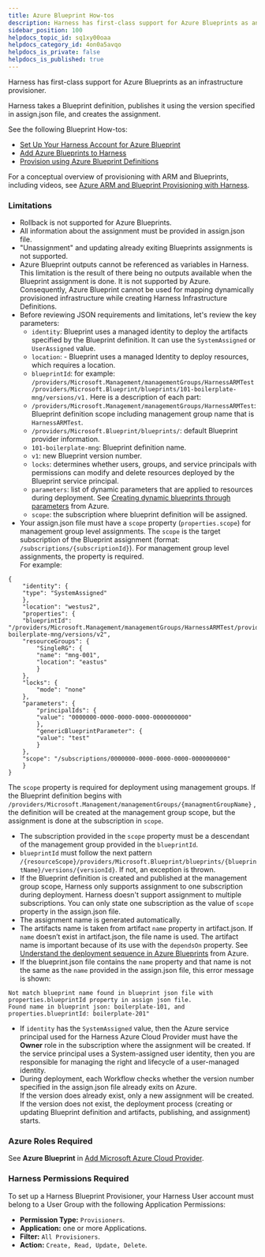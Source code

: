 ```yaml
---
title: Azure Blueprint How-tos
description: Harness has first-class support for Azure Blueprints as an infrastructure provisioner. Harness takes a Blueprint definition, publishes it using the version specified in assign.json file, and creates…
sidebar_position: 100
helpdocs_topic_id: sq1xy00oaa
helpdocs_category_id: 4on0a5avqo
helpdocs_is_private: false
helpdocs_is_published: true
---
```


Harness has first-class support for Azure Blueprints as an infrastructure provisioner.

Harness takes a Blueprint definition, publishes it using the version specified in assign.json file, and creates the assignment.

See the following Blueprint How-tos:

* [Set Up Your Harness Account for Azure Blueprint](set-up-harness-for-azure-blueprint.md)
* [Add Azure Blueprints to Harness](add-azure-blueprints-to-harness.md)
* [Provision using Azure Blueprint Definitions](provision-using-azure-blueprint-definitions.md)

For a conceptual overview of provisioning with ARM and Blueprints, including videos, see [Azure ARM and Blueprint Provisioning with Harness](../../concepts-cd/deployment-types/azure-arm-and-blueprint-provision-with-harness.md).

### Limitations

* Rollback is not supported for Azure Blueprints.
* All information about the assignment must be provided in assign.json file.
* "Unassignment" and updating already exiting Blueprints assignments is not supported.
* Azure Blueprint outputs cannot be referenced as variables in Harness. This limitation is the result of there being no outputs available when the Blueprint assignment is done. It is not supported by Azure. Consequently, Azure Blueprint cannot be used for mapping dynamically provisioned infrastructure while creating Harness Infrastructure Definitions.
* Before reviewing JSON requirements and limitations, let's review the key parameters:
	+ `identity`: Blueprint uses a managed identity to deploy the artifacts specified by the Blueprint definition. It can use the `SystemAssigned` or `UserAssigned` value.
	+ `location`: - Blueprint uses a managed Identity to deploy resources, which requires a location.
	+ `blueprintId`: for example: `/providers/Microsoft.Management/managementGroups/HarnessARMTest/providers/Microsoft.Blueprint/blueprints/101-boilerplate-mng/versions/v1.` Here is a description of each part:
	+ `/providers/Microsoft.Management/managementGroups/HarnessARMTest`: Blueprint definition scope including management group name that is `HarnessARMTest`.
	+ `/providers/Microsoft.Blueprint/blueprints/`: default Blueprint provider information.
	+ `101-boilerplate-mng`: Blueprint definition name.
	+ `v1`: new Blueprint version number.
	+ `locks`: determines whether users, groups, and service principals with permissions can modify and delete resources deployed by the Blueprint service principal.
	+ `parameters`: list of dynamic parameters that are applied to resources during deployment. See [Creating dynamic blueprints through parameters](https://docs.microsoft.com/en-us/azure/governance/blueprints/concepts/parameters) from Azure.
	+ `scope`: the subscription where blueprint definition will be assigned.
* Your assign.json file must have a `scope` property (`properties.scope`) for management group level assignments. The `scope` is the target subscription of the Blueprint assignment (format: `/subscriptions/{subscriptionId}`). For management group level assignments, the property is required.  
For example:
```
{  
    "identity": {  
    "type": "SystemAssigned"  
    },  
    "location": "westus2",  
    "properties": {  
    "blueprintId": "/providers/Microsoft.Management/managementGroups/HarnessARMTest/providers/Microsoft.Blueprint/blueprints/101-boilerplate-mng/versions/v2",  
    "resourceGroups": {  
        "SingleRG": {  
        "name": "mng-001",  
        "location": "eastus"  
        }  
    },  
    "locks": {  
        "mode": "none"  
    },  
    "parameters": {  
        "principalIds": {  
        "value": "0000000-0000-0000-0000-0000000000"  
        },  
        "genericBlueprintParameter": {  
        "value": "test"  
        }  
    },  
    "scope": "/subscriptions/0000000-0000-0000-0000-0000000000"  
    }  
}
```
  
The `scope` property is required for deployment using management groups. If the Blueprint definition begins with `/providers/Microsoft.Management/managementGroups/{managmentGroupName}` , the definition will be created at the management group scope, but the assignment is done at the subscription in `scope`.
* The subscription provided in the `scope` property must be a descendant of the management group provided in the `blueprintId`.
* `blueprintId` must follow the next pattern `/{resourceScope}/providers/Microsoft.Blueprint/blueprints/{blueprintName}/versions/{versionId}`. If not, an exception is thrown.
* If the Blueprint definition is created and published at the management group scope, Harness only supports assignment to one subscription during deployment. Harness doesn't support assignment to multiple subscriptions. You can only state one subscription as the value of `scope` property in the assign.json file.
* The assignment name is generated automatically.
* The artifacts name is taken from artifact `name` property in artifact.json. If `name` doesn’t exist in artifact.json, the file name is used. The artifact name is important because of its use with the `dependsOn` property. See [Understand the deployment sequence in Azure Blueprints](https://docs.microsoft.com/en-us/azure/governance/blueprints/concepts/sequencing-order) from Azure.
* If the blueprint.json file contains the `name` property and that name is not the same as the `name` provided in the assign.json file, this error message is shown:
```
Not match blueprint name found in blueprint json file with properties.blueprintId property in assign json file.  
Found name in blueprint json: boilerplate-101, and properties.blueprintId: boilerplate-201"
```
* If `identity` has the `SystemAssigned` value, then the Azure service principal used for the Harness Azure Cloud Provider must have the **Owner** role in the subscription where the assignment will be created. If the service principal uses a System-assigned user identity, then you are responsible for managing the right and lifecycle of a user-managed identity.
* During deployment, each Workflow checks whether the version number specified in the assign.json file already exits on Azure.  
If the version does already exist, only a new assignment will be created.  
If the version does not exist, the deployment process (creating or updating Blueprint definition and artifacts, publishing, and assignment) starts.

### Azure Roles Required

See **Azure Blueprint** in [Add Microsoft Azure Cloud Provider](../../../firstgen-platform/account/manage-connectors/add-microsoft-azure-cloud-provider.md).

### Harness Permissions Required

To set up a Harness Blueprint Provisioner, your Harness User account must belong to a User Group with the following Application Permissions:

* **Permission Type:** `Provisioners`.
* **Application:** one or more Applications.
* **Filter:** `All Provisioners`.
* **Action:** `Create, Read, Update, Delete`.

